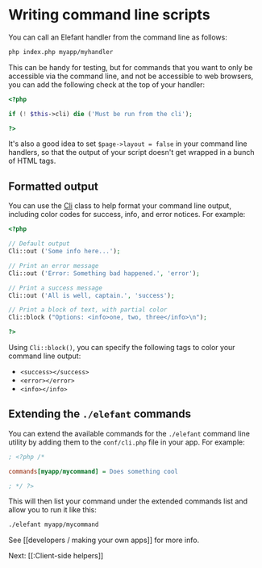 # Writing command line scripts

You can call an Elefant handler from the command line as follows:

~~~bash
php index.php myapp/myhandler
~~~

This can be handy for testing, but for commands that you want to only be accessible
via the command line, and not be accessible to web browsers, you can add the
following check at the top of your handler:

~~~php
<?php

if (! $this->cli) die ('Must be run from the cli');

?>
~~~

It's also a good idea to set `$page->layout = false` in your command line handlers,
so that the output of your script doesn't get wrapped in a bunch of HTML tags.

## Formatted output

You can use the [Cli](api.elefantcms.com/visor/lib/Cli) class to help format your
command line output, including color codes for success, info, and error notices.
For example:

~~~php
<?php

// Default output
Cli::out ('Some info here...');

// Print an error message
Cli::out ('Error: Something bad happened.', 'error');

// Print a success message
Cli::out ('All is well, captain.', 'success');

// Print a block of text, with partial color
Cli::block ("Options: <info>one, two, three</info>\n");

?>
~~~

Using `Cli::block()`, you can specify the following tags to color your command line
output:

* `<success></success>`
* `<error></error>`
* `<info></info>`

## Extending the `./elefant` commands

You can extend the available commands for the `./elefant` command line utility
by adding them to the `conf/cli.php` file in your app. For example:

~~~ini
; <?php /*

commands[myapp/mycommand] = Does something cool

; */ ?>
~~~

This will then list your command under the extended commands list and allow you
to run it like this:

~~~bash
./elefant myapp/mycommand
~~~

See [[developers / making your own apps]] for more info.

Next: [[:Client-side helpers]]
